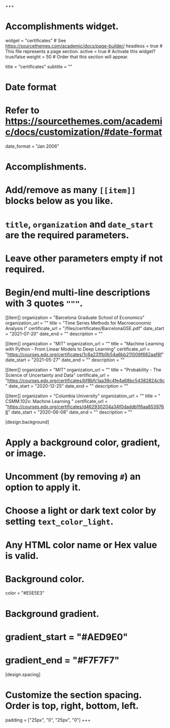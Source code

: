 +++
# Accomplishments widget.
widget = "certificates"  # See https://sourcethemes.com/academic/docs/page-builder/
headless = true  # This file represents a page section.
active = true  # Activate this widget? true/false
weight = 50  # Order that this section will appear.

title = "certificates"
subtitle = ""

# Date format
#   Refer to https://sourcethemes.com/academic/docs/customization/#date-format
date_format = "Jan 2006"

# Accomplishments.
#   Add/remove as many `[[item]]` blocks below as you like.
#   `title`, `organization` and `date_start` are the required parameters.
#   Leave other parameters empty if not required.
#   Begin/end multi-line descriptions with 3 quotes `"""`.

[[item]]
  organization = "Barcelona Graduate School of Economics"
  organization_url = ""
  title = "Time Series Methods for Macroeconomic Analysis I"
  certificate_url = "/files/certificates/BarcelonaGSE.pdf"
  date_start = "2021-07-20"
  date_end = ""
  description = ""

[[item]]
  organization = "MIT"
  organization_url = ""
  title = "Machine Learning with Python - From Linear Models to Deep Learning"
  certificate_url = "https://courses.edx.org/certificates/1c6a231fb0b54a6bb211009f682aaf8f"
  date_start = "2021-05-27"
  date_end = ""
  description = ""

[[item]]
  organization = "MIT"
  organization_url = ""
  title = "Probability - The Science of Uncertainty and Data"
  certificate_url = "https://courses.edx.org/certificates/bf8bfc1aa39c4fe4a68bc54382824c9c"
  date_start = "2020-12-25"
  date_end = ""
  description = ""
  
[[item]]
  organization = "Columbia University"
  organization_url = ""
  title = " CSMM.102x: Machine Learning "
  certificate_url = "https://courses.edx.org/certificates/d462930204a34f0daddb1f6aa8539766"
  date_start = "2020-06-08"
  date_end = ""
  description = ""

[design.background]
  # Apply a background color, gradient, or image.
  #   Uncomment (by removing `#`) an option to apply it.
  #   Choose a light or dark text color by setting `text_color_light`.
  #   Any HTML color name or Hex value is valid.

  # Background color.
  color = "#E5E5E3"

  # Background gradient.
  # gradient_start = "#AED9E0"
  # gradient_end = "#F7F7F7"

[design.spacing]
  # Customize the section spacing. Order is top, right, bottom, left.
  padding = ["25px", "0", "25px", "0"]
+++
